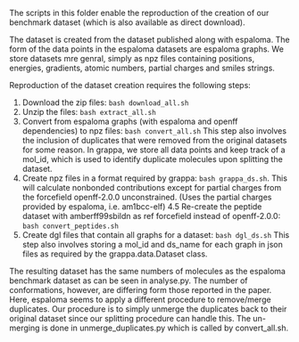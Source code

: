 The scripts in this folder enable the reproduction of the creation of our benchmark dataset (which is also available as direct download).

The dataset is created from the dataset published along with espaloma. The form of the data points in the espaloma datasets are espaloma graphs. We store datasets mre genral, simply as npz files containing positions, energies, gradients, atomic numbers, partial charges and smiles strings.

Reproduction of the dataset creation requires the following steps:

1. Download the zip files: `bash download_all.sh`
2. Unzip the files: `bash extract_all.sh`
3. Convert from espaloma graphs (with espaloma and openff dependencies) to npz files: `bash convert_all.sh` This step also involves the inclusion of duplicates that were removed from the original datasets for some reason. In grappa, we store all data points and keep track of a mol_id, which is used to identify duplicate molecules upon splitting the dataset.
4. Create npz files in a format required by grappa: `bash grappa_ds.sh`. This will calculate nonbonded contributions except for partial charges from the forcefield openff-2.0.0 unconstrained. (Uses the partial charges provided by espaloma, i.e. am1bcc-elf)
4.5 Re-create the peptide dataset with amberff99sbildn as ref forcefield instead of openff-2.0.0: `bash convert_peptides.sh`
5. Create dgl files that contain all graphs for a dataset: `bash dgl_ds.sh` This step also involves storing a mol_id and ds_name for each graph in json files as required by the grappa.data.Dataset class.

The resulting dataset has the same numbers of molecules as the espaloma benchmark dataset as can be seen in analyse.py.
The number of conformations, however, are differing form those reported in the paper. Here, espaloma seems to apply a different procedure to remove/merge duplicates. Our procedure is to simply unmerge the duplicates back to their original dataset since our splitting procedure can handle this. The un-merging is done in unmerge_duplicates.py which is called by convert_all.sh.